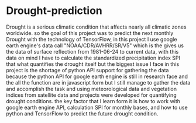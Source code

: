 # Drought-prediction
Drought is a serious climatic condition that affects
nearly all climatic zones worldwide. so the goal of this project was to predict the next monthly Drought with the technology of TensorFlow, in this project I use google earth engine's data call "NOAA/CDR/AVHRR/SR/V5" which is the gives us the data of surface reflection from 1981-06-24 to current data, with this data on mind I have to calculate the standardized precipitation index SPI that what quantifies the drought itself but the biggest issue I face in this project is the shortage of python API support for gathering the data because the python API for google earth engine is still in research face and the all the function are in javascript form but I still manage to gather the data and accomplish the task and using meteorological data and vegetation indices from satellite data and projects were developed for quantifying
drought conditions. the key factor that I learn form it is how to work with google earth engine API, calculation SPI for monthly bases, and how to use python and TensorFlow to predict the future drought condition.
